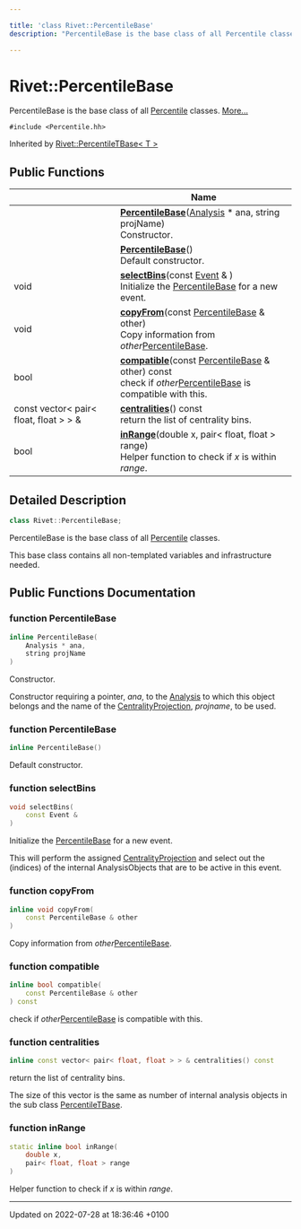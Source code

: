 ```yaml
---

title: 'class Rivet::PercentileBase'
description: "PercentileBase is the base class of all Percentile classes. "

---
```


# Rivet::PercentileBase



PercentileBase is the base class of all <a href="/documentation/code/classes/classrivet_1_1percentile/">Percentile</a> classes.  [More...](#detailed-description)


`#include <Percentile.hh>`

Inherited by [Rivet::PercentileTBase< T >](/documentation/code/classes/classrivet_1_1percentiletbase/)

## Public Functions

|                | Name           |
| -------------- | -------------- |
| | **[PercentileBase](/documentation/code/classes/classrivet_1_1percentilebase/#function-percentilebase)**(<a href="/documentation/code/classes/classrivet_1_1analysis/">Analysis</a> * ana, string projName)<br>Constructor.  |
| | **[PercentileBase](/documentation/code/classes/classrivet_1_1percentilebase/#function-percentilebase)**()<br>Default constructor.  |
| void | **[selectBins](/documentation/code/classes/classrivet_1_1percentilebase/#function-selectbins)**(const <a href="/documentation/code/classes/classrivet_1_1event/">Event</a> & )<br>Initialize the <a href="/documentation/code/classes/classrivet_1_1percentilebase/">PercentileBase</a> for a new event.  |
| void | **[copyFrom](/documentation/code/classes/classrivet_1_1percentilebase/#function-copyfrom)**(const <a href="/documentation/code/classes/classrivet_1_1percentilebase/">PercentileBase</a> & other)<br>Copy information from _other_<a href="/documentation/code/classes/classrivet_1_1percentilebase/">PercentileBase</a>.  |
| bool | **[compatible](/documentation/code/classes/classrivet_1_1percentilebase/#function-compatible)**(const <a href="/documentation/code/classes/classrivet_1_1percentilebase/">PercentileBase</a> & other) const<br>check if _other_<a href="/documentation/code/classes/classrivet_1_1percentilebase/">PercentileBase</a> is compatible with this.  |
| const vector< pair< float, float > > & | **[centralities](/documentation/code/classes/classrivet_1_1percentilebase/#function-centralities)**() const<br>return the list of centrality bins.  |
| bool | **[inRange](/documentation/code/classes/classrivet_1_1percentilebase/#function-inrange)**(double x, pair< float, float > range)<br>Helper function to check if _x_ is within _range_.  |

## Detailed Description

```cpp
class Rivet::PercentileBase;
```

PercentileBase is the base class of all <a href="/documentation/code/classes/classrivet_1_1percentile/">Percentile</a> classes. 

This base class contains all non-templated variables and infrastructure needed. 

## Public Functions Documentation

### function PercentileBase

```cpp
inline PercentileBase(
    Analysis * ana,
    string projName
)
```

Constructor. 

Constructor requiring a pointer, _ana_, to the <a href="/documentation/code/classes/classrivet_1_1analysis/">Analysis</a> to which this object belongs and the name of the <a href="/documentation/code/classes/classrivet_1_1centralityprojection/">CentralityProjection</a>, _projname_, to be used. 


### function PercentileBase

```cpp
inline PercentileBase()
```

Default constructor. 

### function selectBins

```cpp
void selectBins(
    const Event & 
)
```

Initialize the <a href="/documentation/code/classes/classrivet_1_1percentilebase/">PercentileBase</a> for a new event. 

This will perform the assigned <a href="/documentation/code/classes/classrivet_1_1centralityprojection/">CentralityProjection</a> and select out the (indices) of the internal AnalysisObjects that are to be active in this event. 


### function copyFrom

```cpp
inline void copyFrom(
    const PercentileBase & other
)
```

Copy information from _other_<a href="/documentation/code/classes/classrivet_1_1percentilebase/">PercentileBase</a>. 

### function compatible

```cpp
inline bool compatible(
    const PercentileBase & other
) const
```

check if _other_<a href="/documentation/code/classes/classrivet_1_1percentilebase/">PercentileBase</a> is compatible with this. 

### function centralities

```cpp
inline const vector< pair< float, float > > & centralities() const
```

return the list of centrality bins. 

The size of this vector is the same as number of internal analysis objects in the sub class <a href="/documentation/code/classes/classrivet_1_1percentiletbase/">PercentileTBase</a>. 


### function inRange

```cpp
static inline bool inRange(
    double x,
    pair< float, float > range
)
```

Helper function to check if _x_ is within _range_. 

-------------------------------

Updated on 2022-07-28 at 18:36:46 +0100
